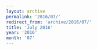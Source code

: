 ```yaml
---
layout: archive
permalink: '2016/07/'
redirect_from: 'archive/2016/07/'
title: 'July 2016'
year: '2016'
month: '07'
---
```


